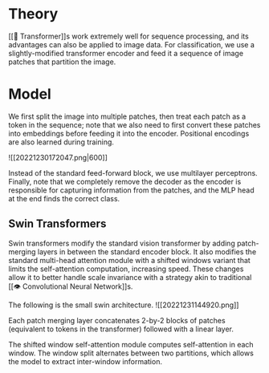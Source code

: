 

# Theory
[[🦾 Transformer]]s work extremely well for sequence processing, and its advantages can also be applied to image data. For classification, we use a slightly-modified transformer encoder and feed it a sequence of image patches that partition the image.

# Model
We first split the image into multiple patches, then treat each patch as a token in the sequence; note that we also need to first convert these patches into embeddings before feeding it into the encoder. Positional encodings are also learned during training.

![[20221230172047.png|600]]

Instead of the standard feed-forward block, we use multilayer perceptrons. Finally, note that we completely remove the decoder as the encoder is responsible for capturing information from the patches, and the MLP head at the end finds the correct class.

## Swin Transformers
Swin transformers modify the standard vision transformer by adding patch-merging layers in between the standard encoder block. It also modifies the standard multi-head attention module with a shifted windows variant that limits the self-attention computation, increasing speed. These changes allow it to better handle scale invariance with a strategy akin to traditional [[👁️ Convolutional Neural Network]]s.

The following is the small swin architecture.
![[20221231144920.png]]

Each patch merging layer concatenates 2-by-2 blocks of patches (equivalent to tokens in the transformer) followed with a linear layer.

The shifted window self-attention module computes self-attention in each window. The window split alternates between two partitions, which allows the model to extract inter-window information.


